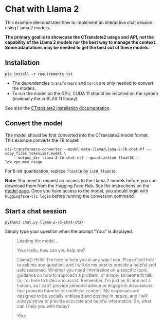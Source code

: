 # Chat with Llama 2

This example demonstrates how to implement an interactive chat session using Llama 2 models.

**The primary goal is to showcase the CTranslate2 usage and API, not the capability of the Llama 2 models nor the best way to manage the context. Some adaptations may be needed to get the best out of these models.**

## Installation

```
pip install -r requirements.txt
```

* The dependencies `transformers` and `torch` are only needed to convert the models.
* To run the model on the GPU, CUDA 11 should be installed on the system (minimally the cuBLAS 11 library)

See also the [CTranslate2 installation documentation](https://opennmt.net/CTranslate2/installation.html).

## Convert the model

The model should be first converted into the CTranslate2 model format. This example converts the 7B model:

```
ct2-transformers-converter --model meta-llama/Llama-2-7b-chat-hf --copy_files tokenizer.model \
    --output_dir llama-2-7b-chat-ct2 --quantization float16 --low_cpu_mem_usage
```

For 8-bit quantization, replace `float16` by `int8_float16`.

**Note:** You need to request an access to the Llama 2 models before you can download them from the Hugging Face Hub. See the instructions on the [model page](https://huggingface.co/meta-llama/Llama-2-7b-chat-hf). Once you have access to the model, you should login with `huggingface-cli login` before running the conversion command.

## Start a chat session

```
python3 chat.py llama-2-7b-chat-ct2/
```

Simply type your question when the prompt "You:" is displayed.

> Loading the model...
>
> You: Hello, how can you help me?
>
> Llama2: Hello! I'm here to help you in any way I can. Please feel free to ask me any question, and I will do my best to provide a helpful and safe response. Whether you need information on a specific topic, guidance on how to approach a problem, or simply someone to talk to, I'm here to listen and assist.
Remember, I'm just an AI and not a human, so I can't provide personal advice or engage in discussions that promote harmful or unethical content. My responses are designed to be socially unbiased and positive in nature, and I will always strive to provide accurate and helpful information.
So, what can I help you with today?
>
> You: 
